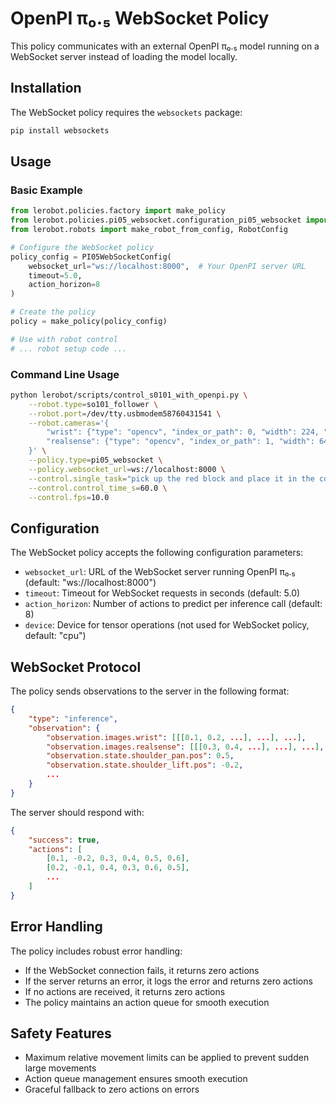 # OpenPI π₀.₅ WebSocket Policy

This policy communicates with an external OpenPI π₀.₅ model running on a WebSocket server instead of loading the model locally.

## Installation

The WebSocket policy requires the `websockets` package:

```bash
pip install websockets
```

## Usage

### Basic Example

```python
from lerobot.policies.factory import make_policy
from lerobot.policies.pi05_websocket.configuration_pi05_websocket import PI05WebSocketConfig
from lerobot.robots import make_robot_from_config, RobotConfig

# Configure the WebSocket policy
policy_config = PI05WebSocketConfig(
    websocket_url="ws://localhost:8000",  # Your OpenPI server URL
    timeout=5.0,
    action_horizon=8
)

# Create the policy
policy = make_policy(policy_config)

# Use with robot control
# ... robot setup code ...
```

### Command Line Usage

```bash
python lerobot/scripts/control_s0101_with_openpi.py \
    --robot.type=so101_follower \
    --robot.port=/dev/tty.usbmodem58760431541 \
    --robot.cameras='{
        "wrist": {"type": "opencv", "index_or_path": 0, "width": 224, "height": 224, "fps": 30},
        "realsense": {"type": "opencv", "index_or_path": 1, "width": 640, "height": 480, "fps": 30}
    }' \
    --policy.type=pi05_websocket \
    --policy.websocket_url=ws://localhost:8000 \
    --control.single_task="pick up the red block and place it in the container" \
    --control.control_time_s=60.0 \
    --control.fps=10.0
```

## Configuration

The WebSocket policy accepts the following configuration parameters:

- `websocket_url`: URL of the WebSocket server running OpenPI π₀.₅ (default: "ws://localhost:8000")
- `timeout`: Timeout for WebSocket requests in seconds (default: 5.0)
- `action_horizon`: Number of actions to predict per inference call (default: 8)
- `device`: Device for tensor operations (not used for WebSocket policy, default: "cpu")

## WebSocket Protocol

The policy sends observations to the server in the following format:

```json
{
    "type": "inference",
    "observation": {
        "observation.images.wrist": [[[0.1, 0.2, ...], ...], ...],
        "observation.images.realsense": [[[0.3, 0.4, ...], ...], ...],
        "observation.state.shoulder_pan.pos": 0.5,
        "observation.state.shoulder_lift.pos": -0.2,
        ...
    }
}
```

The server should respond with:

```json
{
    "success": true,
    "actions": [
        [0.1, -0.2, 0.3, 0.4, 0.5, 0.6],
        [0.2, -0.1, 0.4, 0.3, 0.6, 0.5],
        ...
    ]
}
```

## Error Handling

The policy includes robust error handling:

- If the WebSocket connection fails, it returns zero actions
- If the server returns an error, it logs the error and returns zero actions
- If no actions are received, it returns zero actions
- The policy maintains an action queue for smooth execution

## Safety Features

- Maximum relative movement limits can be applied to prevent sudden large movements
- Action queue management ensures smooth execution
- Graceful fallback to zero actions on errors
